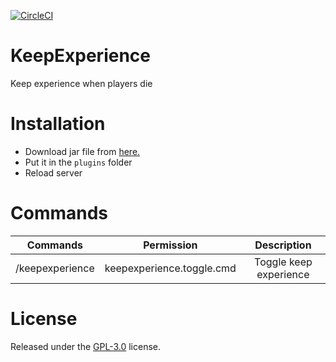 [![CircleCI](https://dl.circleci.com/status-badge/img/gh/mintodev/KeepExperience/tree/main.svg?style=svg)](https://dl.circleci.com/status-badge/redirect/gh/mintodev/KeepExperience/tree/main)

# KeepExperience

Keep experience when players die

# Installation

- Download jar file from [here.](https://cloudburstmc.org/resources/keepexperience.757/)
- Put it in the `plugins` folder
- Reload server

# Commands

|     Commands    |         Permission        |       Description      |
|:---------------:|:-------------------------:|:----------------------:|
| /keepexperience | keepexperience.toggle.cmd | Toggle keep experience |

# License

Released under the [GPL-3.0](https://github.com/MintoD/KeepExperience/blob/main/LICENSE) license.
